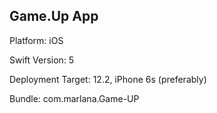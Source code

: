 ## Game.Up App

Platform: iOS

Swift Version: 5

Deployment Target: 12.2, iPhone 6s (preferably)

Bundle: com.marlana.Game-UP


